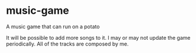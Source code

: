 # music-game
A music game that can run on a potato

It will be possible to add more songs to it. I may or may not update the game periodically.
All of the tracks are composed by me.
